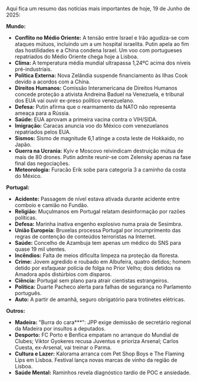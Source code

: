 Aqui fica um resumo das notícias mais importantes de hoje, 19 de Junho de 2025:

**Mundo:**

*   **Conflito no Médio Oriente:** A tensão entre Israel e Irão agudiza-se com ataques mútuos, incluindo um a um hospital israelita. Putin apela ao fim das hostilidades e a China condena Israel. Um voo com portugueses repatriados do Médio Oriente chega hoje a Lisboa.
*   **Clima:** A temperatura média mundial ultrapassa 1,24ºC acima dos níveis pré-industriais.
*   **Política Externa:** Nova Zelândia suspende financiamento às Ilhas Cook devido a acordos com a China.
*   **Direitos Humanos:** Comissão Interamericana de Direitos Humanos concede proteção a ativista Andreina Baduel na Venezuela, e tribunal dos EUA vai ouvir ex-preso político venezuelano.
*   **Defesa:** Putin afirma que o rearmamento da NATO não representa ameaça para a Rússia.
*   **Saúde:** EUA aprovam a primeira vacina contra o VIH/SIDA.
*   **Imigração:** Caracas anuncia voo do México com venezuelanos repatriados pelos EUA.
*   **Sismos:** Sismo de magnitude 6,1 atinge a costa leste de Hokkaido, no Japão.
*    **Guerra na Ucrania:** Kyiv e Moscovo reivindicam destruição mútua de mais de 80 drones. Putin admite reunir-se com Zelensky apenas na fase final das negociações.
*   **Meteorologia:** Furacão Erik sobe para categoria 3 a caminho da costa do México.

**Portugal:**

*   **Acidente:** Passagem de nível estava ativada durante acidente entre comboio e camião no Fundão.
*   **Religião:** Muçulmanos em Portugal relatam desinformação por razões políticas.
*   **Defesa:** Marinha inativa engenho explosivo numa praia de Sesimbra.
*   **União Europeia:** Bruxelas processa Portugal por incumprimento das regras de contenção de conteúdos terroristas na Internet.
*   **Saúde:** Concelho de Azambuja tem apenas um médico do SNS para quase 19 mil utentes.
*   **Incêndios:** Falta de meios dificulta limpeza na proteção da floresta.
*   **Crime:** Jovem agredido e roubado em Albufeira, quatro detidos; homem detido por esfaquear polícia de folga no Prior Velho; dois detidos na Amadora após distúrbios com disparos.
*   **Ciência:** Portugal sem plano para atrair cientistas estrangeiros.
*   **Política:** Duarte Pacheco alerta para falhas de segurança no Parlamento português.
*   **Auto:** A partir de amanhã, seguro obrigatório para trotinetes elétricas.

**Outros:**

*    **Madeira:** "Burra do cara***": JPP exige demissão de secretário regional da Madeira por insultos a deputados.
*   **Desporto:** FC Porto e Benfica empatam no arranque do Mundial de Clubes; Viktor Gyokeres recusa Juventus e prioriza Arsenal; Carlos Cuesta, ex-Arsenal, vai treinar o Parma.
*   **Cultura e Lazer:** Kalorama arranca com Pet Shop Boys e The Flaming Lips em Lisboa. Festival lança novas marcas de vinho da região de Lisboa.
*   **Saúde Mental:** Raminhos revela diagnóstico tardio de POC e ansiedade.